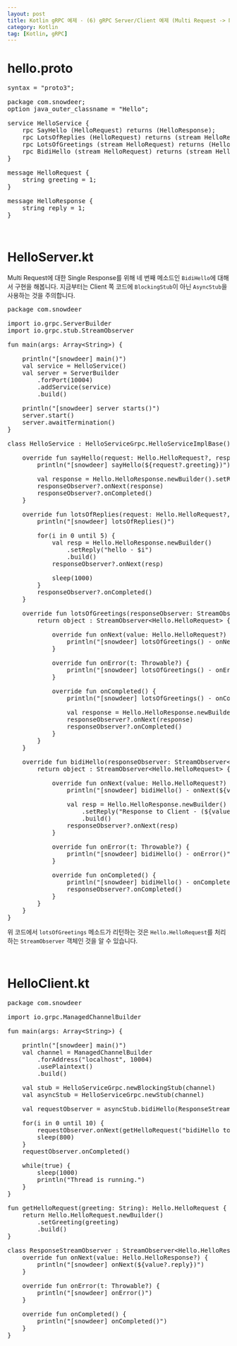 ```yaml
---
layout: post
title: Kotlin gRPC 예제 - (6) gRPC Server/Client 예제 (Multi Request -> Multi Response)
category: Kotlin
tag: [Kotlin, gRPC]
---
```


# hello.proto

<pre class="prettyprint">
syntax = "proto3";

package com.snowdeer;
option java_outer_classname = "Hello";

service HelloService {
    rpc SayHello (HelloRequest) returns (HelloResponse);
    rpc LotsOfReplies (HelloRequest) returns (stream HelloResponse);
    rpc LotsOfGreetings (stream HelloRequest) returns (HelloResponse);
    rpc BidiHello (stream HelloRequest) returns (stream HelloResponse);
}

message HelloRequest {
    string greeting = 1;
}

message HelloResponse {
    string reply = 1;
}
</pre>

<br>

# HelloServer.kt

Multi Request에 대한 Single Response를 위해 네 번째 메소드인 `BidiHello`에 대해서 구현을 해봅니다.
지금부터는 Client 쪽 코드에 `BlockingStub`이 아닌 `AsyncStub`을 사용하는 것을 주의합니다.

<pre class="prettyprint">
package com.snowdeer

import io.grpc.ServerBuilder
import io.grpc.stub.StreamObserver

fun main(args: Array&lt;String&gt;) {

    println("[snowdeer] main()")
    val service = HelloService()
    val server = ServerBuilder
        .forPort(10004)
        .addService(service)
        .build()

    println("[snowdeer] server starts()")
    server.start()
    server.awaitTermination()
}

class HelloService : HelloServiceGrpc.HelloServiceImplBase() {

    override fun sayHello(request: Hello.HelloRequest?, responseObserver: StreamObserver&lt;Hello.HelloResponse&gt;?) {
        println("[snowdeer] sayHello(${request?.greeting})")

        val response = Hello.HelloResponse.newBuilder().setReply(request?.greeting).build()
        responseObserver?.onNext(response)
        responseObserver?.onCompleted()
    }

    override fun lotsOfReplies(request: Hello.HelloRequest?, responseObserver: StreamObserver&lt;Hello.HelloResponse&gt;?) {
        println("[snowdeer] lotsOfReplies()")

        for(i in 0 until 5) {
            val resp = Hello.HelloResponse.newBuilder()
                .setReply("hello - $i")
                .build()
            responseObserver?.onNext(resp)

            sleep(1000)
        }
        responseObserver?.onCompleted()
    }

    override fun lotsOfGreetings(responseObserver: StreamObserver&lt;Hello.HelloResponse&gt;?): StreamObserver&lt;Hello.HelloRequest&gt; {
        return object : StreamObserver&lt;Hello.HelloRequest&gt; {

            override fun onNext(value: Hello.HelloRequest?) {
                println("[snowdeer] lotsOfGreetings() - onNext(${value?.greeting})")
            }

            override fun onError(t: Throwable?) {
                println("[snowdeer] lotsOfGreetings() - onError()")
            }

            override fun onCompleted() {
                println("[snowdeer] lotsOfGreetings() - onCompleted()")

                val response = Hello.HelloResponse.newBuilder().setReply("lotsOfGreetings is completed").build()
                responseObserver?.onNext(response)
                responseObserver?.onCompleted()
            }
        }
    }

    override fun bidiHello(responseObserver: StreamObserver&lt;Hello.HelloResponse&gt;?): StreamObserver&lt;Hello.HelloRequest&gt; {
        return object : StreamObserver&lt;Hello.HelloRequest&gt; {

            override fun onNext(value: Hello.HelloRequest?) {
                println("[snowdeer] bidiHello() - onNext(${value?.greeting})")

                val resp = Hello.HelloResponse.newBuilder()
                    .setReply("Response to Client - (${value?.greeting})")
                    .build()
                responseObserver?.onNext(resp)
            }

            override fun onError(t: Throwable?) {
                println("[snowdeer] bidiHello() - onError()")
            }

            override fun onCompleted() {
                println("[snowdeer] bidiHello() - onCompleted()")
                responseObserver?.onCompleted()
            }
        }
    }
}
</pre>

위 코드에서 `lotsOfGreetings` 메소드가 리턴하는 것은 `Hello.HelloRequest`를 처리하는 `StreamObserver` 객체인 것을 알 수 있습니다.

<br>

# HelloClient.kt

<pre class="prettyprint">
package com.snowdeer

import io.grpc.ManagedChannelBuilder

fun main(args: Array&lt;String&gt;) {

    println("[snowdeer] main()")
    val channel = ManagedChannelBuilder
        .forAddress("localhost", 10004)
        .usePlaintext()
        .build()

    val stub = HelloServiceGrpc.newBlockingStub(channel)
    val asyncStub = HelloServiceGrpc.newStub(channel)

    val requestObserver = asyncStub.bidiHello(ResponseStreamObserver())

    for(i in 0 until 10) {
        requestObserver.onNext(getHelloRequest("bidiHello to Server - $i"))
        sleep(800)
    }
    requestObserver.onCompleted()

    while(true) {
        sleep(1000)
        println("Thread is running.")
    }
}

fun getHelloRequest(greeting: String): Hello.HelloRequest {
    return Hello.HelloRequest.newBuilder()
        .setGreeting(greeting)
        .build()
}

class ResponseStreamObserver : StreamObserver&lt;Hello.HelloResponse&gt; {
    override fun onNext(value: Hello.HelloResponse?) {
        println("[snowdeer] onNext(${value?.reply})")
    }

    override fun onError(t: Throwable?) {
        println("[snowdeer] onError()")
    }

    override fun onCompleted() {
        println("[snowdeer] onCompleted()")
    }
}
</pre>